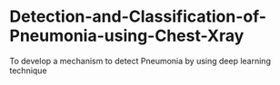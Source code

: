 # Detection-and-Classification-of-Pneumonia-using-Chest-Xray

To develop a mechanism to detect Pneumonia by using deep learning technique
